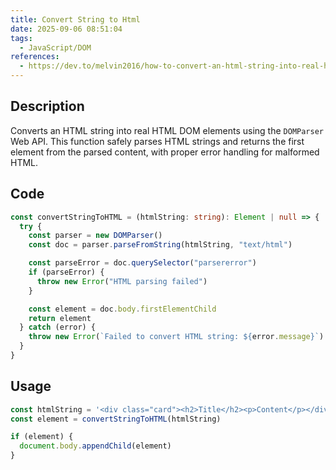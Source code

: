 ```yaml
---
title: Convert String to Html
date: 2025-09-06 08:51:04
tags:
  - JavaScript/DOM
references:
  - https://dev.to/melvin2016/how-to-convert-an-html-string-into-real-html-or-dom-using-javascript-5992
---
```


## Description

Converts an HTML string into real HTML DOM elements using the `DOMParser` Web API. This function safely parses HTML strings and returns the first element from the parsed content, with proper error handling for malformed HTML.

## Code

```typescript
const convertStringToHTML = (htmlString: string): Element | null => {
  try {
    const parser = new DOMParser()
    const doc = parser.parseFromString(htmlString, "text/html")

    const parseError = doc.querySelector("parsererror")
    if (parseError) {
      throw new Error("HTML parsing failed")
    }

    const element = doc.body.firstElementChild
    return element
  } catch (error) {
    throw new Error(`Failed to convert HTML string: ${error.message}`)
  }
}
```

## Usage

```typescript
const htmlString = '<div class="card"><h2>Title</h2><p>Content</p></div>'
const element = convertStringToHTML(htmlString)

if (element) {
  document.body.appendChild(element)
}
```
